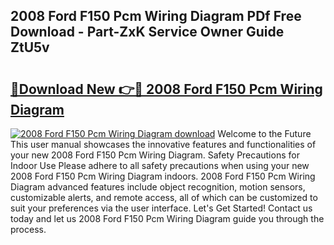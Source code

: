 ## 2008 Ford F150 Pcm Wiring Diagram PDf Free Download - Part-ZxK Service Owner Guide ZtU5v

# <h2><a href="http://dfknlc.blite.top/?on=2008+Ford+F150+Pcm+Wiring+Diagram">🔗Download New 👉🔴 2008 Ford F150 Pcm Wiring Diagram</a></h2>

[![2008 Ford F150 Pcm Wiring Diagram download](https://i.imgur.com/lujVjoI.png)](http://dfknlc.blite.top/?on=2008+Ford+F150+Pcm+Wiring+Diagram)
Welcome to the Future This user manual showcases the innovative features and functionalities of your new 2008 Ford F150 Pcm Wiring Diagram. Safety Precautions for Indoor Use Please adhere to all safety precautions when using your new 2008 Ford F150 Pcm Wiring Diagram indoors. 2008 Ford F150 Pcm Wiring Diagram advanced features include object recognition, motion sensors, customizable alerts, and remote access, all of which can be customized to suit your preferences via the user interface. Let's Get Started! Contact us today and let us 2008 Ford F150 Pcm Wiring Diagram guide you through the process.
